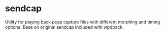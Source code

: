 # sendcap
Utility for playing back pcap capture files with different morphing and timing options. Base on original sendcap included with wpdpack.

